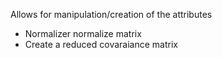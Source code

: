 
Allows for manipulation/creation of the attributes

* Normalizer normalize matrix
* Create a reduced covaraiance matrix
